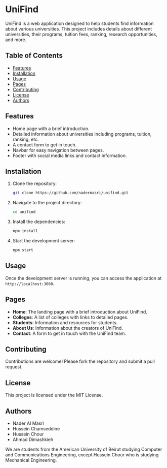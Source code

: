 # UniFind

UniFind is a web application designed to help students find information about various universities. This project includes details about different universities, their programs, tuition fees, ranking, research opportunities, and more.

## Table of Contents
- [Features](#features)
- [Installation](#installation)
- [Usage](#usage)
- [Pages](#pages)
- [Contributing](#contributing)
- [License](#license)
- [Authors](#authors)

## Features
- Home page with a brief introduction.
- Detailed information about universities including programs, tuition, ranking, etc.
- A contact form to get in touch.
- Navbar for easy navigation between pages.
- Footer with social media links and contact information.

## Installation
1. Clone the repository:
    ```bash
    git clone https://github.com/nadermasri/unifind.git
    ```
2. Navigate to the project directory:
    ```bash
    cd unifind
    ```
3. Install the dependencies:
    ```bash
    npm install
    ```
4. Start the development server:
    ```bash
    npm start
    ```

## Usage
Once the development server is running, you can access the application at `http://localhost:3000`.

## Pages
- **Home**: The landing page with a brief introduction about UniFind.
- **Colleges**: A list of colleges with links to detailed pages.
- **Students**: Information and resources for students.
- **About Us**: Information about the creators of UniFind.
- **Contact**: A form to get in touch with the UniFind team.

## Contributing
Contributions are welcome! Please fork the repository and submit a pull request.

## License
This project is licensed under the MIT License.

## Authors
- Nader Al Masri
- Hussein Chamseddine
- Hussein Chour
- Ahmad Dimashkieh

We are students from the American University of Beirut studying Computer and Communications Engineering, except Hussein Chour who is studying Mechanical Engineering.
